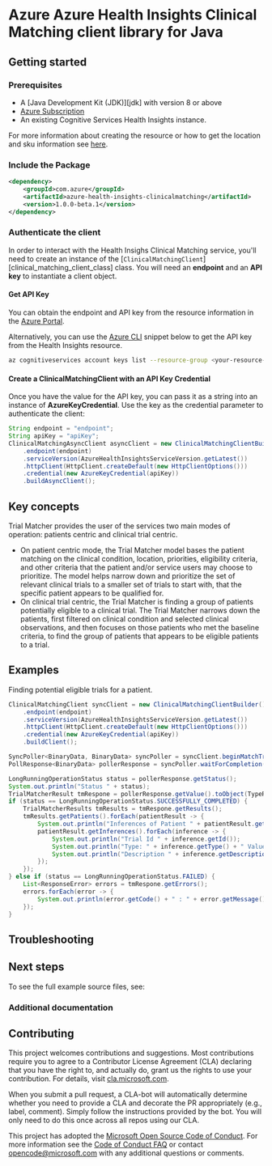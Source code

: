 # Azure Azure Health Insights Clinical Matching client library for Java
<!--
[Health Insights](https://review.learn.microsoft.com/en-us/azure/cognitive-services/health-decision-support/overview?branch=main) is an Azure Applied AI Service built with the Azure Cognitive Services Framework, that leverages multiple Cognitive Services, Healthcare API services and other Azure resources.
The [Clinical Matching model](https://review.learn.microsoft.com/en-us/azure/cognitive-services/health-decision-support/trial-matcher/overview?branch=main) receives patients data and clinical trials protocols, and provides relevant clinical trials based on eligibility criteria.
-->
## Getting started

### Prerequisites

- A [Java Development Kit (JDK)][jdk] with version 8 or above
- [Azure Subscription][azure_subscription]
- An existing Cognitive Services Health Insights instance.

For more information about creating the resource or how to get the location and sku information see [here][cognitive_resource_cli].

### Include the Package

[//]: # ({x-version-update-start;com.azure:azure-health-insights-clinicalmatching;current})

```xml
<dependency>
    <groupId>com.azure</groupId>
    <artifactId>azure-health-insights-clinicalmatching</artifactId>
    <version>1.0.0-beta.1</version>
</dependency>
```

[//]: # ({x-version-update-end})

### Authenticate the client

In order to interact with the Health Insighs Clinical Matching service, you'll need to create an instance of the [`ClinicalMatchingClient`][clinical_matching_client_class] class.  You will need an **endpoint** and an **API key** to instantiate a client object.  

#### Get API Key

You can obtain the endpoint and API key from the resource information in the [Azure Portal][azure_portal].

Alternatively, you can use the [Azure CLI][azure_cli] snippet below to get the API key from the Health Insights resource.

```bash
az cognitiveservices account keys list --resource-group <your-resource-group-name> --name <your-resource-name>
```

#### Create a ClinicalMatchingClient with an API Key Credential

Once you have the value for the API key, you can pass it as a string into an instance of **AzureKeyCredential**. Use the key as the credential parameter
to authenticate the client:

```Java Snippet:
String endpoint = "endpoint";
String apiKey = "apiKey";
ClinicalMatchingAsyncClient asyncClient = new ClinicalMatchingClientBuilder()
    .endpoint(endpoint)
    .serviceVersion(AzureHealthInsightsServiceVersion.getLatest())
    .httpClient(HttpClient.createDefault(new HttpClientOptions()))
    .credential(new AzureKeyCredential(apiKey))
    .buildAsyncClient();

```

## Key concepts

Trial Matcher provides the user of the services two main modes of operation: patients centric and clinical trial centric.
- On patient centric mode, the Trial Matcher model bases the patient matching on the clinical condition, location, priorities, eligibility criteria, and other criteria that the patient and/or service users may choose to prioritize. The model helps narrow down and prioritize the set of relevant clinical trials to a smaller set of trials to start with, that the specific patient appears to be qualified for.
- On clinical trial centric, the Trial Matcher is finding a group of patients potentially eligible to a clinical trial. The Trial Matcher narrows down the patients, first filtered on clinical condition and selected clinical observations, and then focuses on those patients who met the baseline criteria, to find the group of patients that appears to be eligible patients to a trial.

## Examples

Finding potential eligible trials for a patient.
<!--
- [SampleMatchTrialsSync.java](https://github.com/Azure/azure-sdk-for-java/blob/main/sdk/healthinsights/azure-health-insights-clinicalmatching/src/samples/java/com/azure/health/insights/clinicalmatching/SampleMatchTrialsSync.java).
-->
```Java readme-sample-MatchTrialsSync
ClinicalMatchingClient syncClient = new ClinicalMatchingClientBuilder()
    .endpoint(endpoint)
    .serviceVersion(AzureHealthInsightsServiceVersion.getLatest())
    .httpClient(HttpClient.createDefault(new HttpClientOptions()))
    .credential(new AzureKeyCredential(apiKey))
    .buildClient();

SyncPoller<BinaryData, BinaryData> syncPoller = syncClient.beginMatchTrials(BinaryData.fromObject(trialMatcherOptions), null);
PollResponse<BinaryData> pollerResponse = syncPoller.waitForCompletion();

LongRunningOperationStatus status = pollerResponse.getStatus();
System.out.println("Status " + status);
TrialMatcherResult tmRespone = pollerResponse.getValue().toObject(TypeReference.createInstance(TrialMatcherResult.class));
if (status == LongRunningOperationStatus.SUCCESSFULLY_COMPLETED) {
    TrialMatcherResults tmResults = tmRespone.getResults();
    tmResults.getPatients().forEach(patientResult -> {
        System.out.println("Inferences of Patient " + patientResult.getId());
        patientResult.getInferences().forEach(inference -> {
            System.out.println("Trial Id " + inference.getId());
            System.out.println("Type: " + inference.getType() + " Value: " + inference.getValue());
            System.out.println("Description " + inference.getDescription());
        });
    });
} else if (status == LongRunningOperationStatus.FAILED) {
    List<ResponseError> errors = tmRespone.getErrors();
    errors.forEach(error -> {
        System.out.println(error.getCode() + " : " + error.getMessage());
    });
}

```

## Troubleshooting

## Next steps

To see the full example source files, see:
<!--
This code sample show common scenario operation with the Azure Health Insights Clinical Matching library. More samples can be found under the [samples](https://github.com/Azure/azure-sdk-for-python/blob/main/sdk/healthinsights/azure-health-insights-clinicalmatching/src/samples/java/com/azure/health/insights/) directory.
-->

### Additional documentation
<!--
For more extensive documentation on Azure Health Insights Clinical Matching, see the [Clinical Matching documentation](https://review.learn.microsoft.com/en-us/azure/cognitive-services/health-decision-support/trial-matcher/?branch=main) on docs.microsoft.com.
-->

## Contributing

This project welcomes contributions and suggestions. Most contributions require you to agree to a Contributor License Agreement (CLA) declaring that you have the right to, and actually do, grant us the rights to use your contribution. For details, visit [cla.microsoft.com][cla].

When you submit a pull request, a CLA-bot will automatically determine whether you need to provide a CLA and decorate the PR appropriately (e.g., label, comment). Simply follow the instructions provided by the bot. You will only need to do this once across all repos using our CLA.

This project has adopted the [Microsoft Open Source Code of Conduct][code_of_conduct]. For more information see the [Code of Conduct FAQ][coc_faq] or contact [opencode@microsoft.com][coc_contact] with any additional questions or comments.

<!-- LINKS -->
[cla]: https://cla.microsoft.com
[code_of_conduct]: https://opensource.microsoft.com/codeofconduct/
[coc_faq]: https://opensource.microsoft.com/codeofconduct/faq/
[coc_contact]: mailto:opencode@microsoft.com
[azure_subscription]: https://azure.microsoft.com/free/
[cognitive_resource_cli]: https://docs.microsoft.com/azure/cognitive-services/cognitive-services-apis-create-account-cli
<!--
[clinical_matching_client_class]: https://github.com/Azure/azure-sdk-for-java/tree/main/sdk/healthinsights/azure-health-insights-clinicalmatching/src/main/java/com/azure/health/clinicalmatching/ClinicalMatchingClient.java
-->
[azure_cli]: https://docs.microsoft.com/cli/azure
[azure_portal]: https://portal.azure.com
